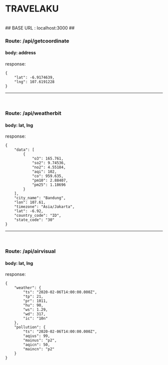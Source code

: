 # TRAVELAKU #
<br>
## BASE URL : localhost:3000 ##

### Route: /api/getcoordinate ###
#### body: address ####

response:
```
{
    "lat": -6.9174639,
    "lng": 107.6191228
}
```
---
<br>

### Route: /api/weatherbit ###
#### body: lat, lng ####

response:
```
{
    "data": [
        {
            "o3": 165.761,
            "so2": 9.74536,
            "no2": 4.55184,
            "aqi": 102,
            "co": 959.635,
            "pm10": 2.88407,
            "pm25": 1.18696
        }
    ],
    "city_name": "Bandung",
    "lon": 107.61,
    "timezone": "Asia/Jakarta",
    "lat": -6.92,
    "country_code": "ID",
    "state_code": "30"
}
```
---
<br>

### Route: /api/airvisual ###
#### body: lat, lng ####

response:
```
{
    "weather": {
        "ts": "2020-02-06T14:00:00.000Z",
        "tp": 21,
        "pr": 1011,
        "hu": 90,
        "ws": 1.29,
        "wd": 317,
        "ic": "10n"
    },
    "pollution": {
        "ts": "2020-02-06T14:00:00.000Z",
        "aqius": 99,
        "mainus": "p2",
        "aqicn": 50,
        "maincn": "p2"
    }
}
```
